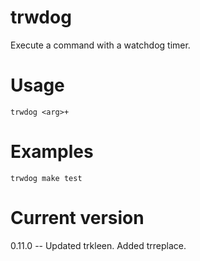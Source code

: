 # trwdog

Execute a command with a watchdog timer.

# Usage

    trwdog <arg>+

# Examples

    trwdog make test

# Current version

0.11.0 -- Updated trkleen. Added trreplace.
